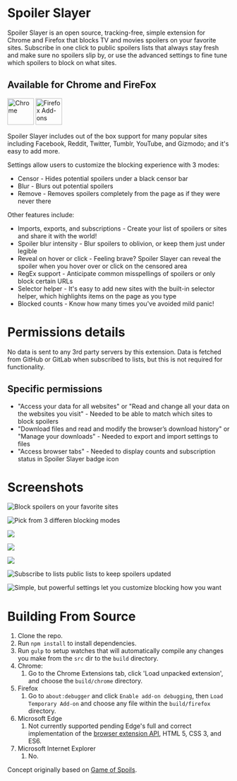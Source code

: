 # Spoiler Slayer
Spoiler Slayer is an open source, tracking-free, simple extension for Chrome
and Firefox that blocks TV and movies spoilers on your favorite sites.
Subscribe in one click to public spoilers lists that always stay fresh and
make sure no spoilers slip by, or use the advanced settings to fine tune which
spoilers to block on what sites.

## Available for Chrome and FireFox

[<img src="screenshots/etc/chrome-web-store.png" title="Chrome" height="60" />](https://chrome.google.com/webstore/detail/spoiler-slayer/mploapfinhlhbgddjadjnhgiockogjlc)
[<img src="screenshots/etc/firefox-add-ons.png" title="Firefox Add-ons" height="60" />](https://addons.mozilla.org/en-US/firefox/addon/spoiler-slayer?src=external-github)


Spoiler Slayer includes out of the box support for many popular sites
including Facebook, Reddit, Twitter, Tumblr, YouTube, and Gizmodo; and it's
easy to add more.

Settings allow users to customize the blocking experience with 3 modes:
* Censor - Hides potential spoilers under a black censor bar
* Blur - Blurs out potential spoilers
* Remove - Removes spoilers completely from the page as if they were never there

Other features include:
* Imports, exports, and subscriptions - Create your list of spoilers or sites and share it with the world!
* Spoiler blur intensity - Blur spoilers to oblivion, or keep them just under legible
* Reveal on hover or click - Feeling brave? Spoiler Slayer can reveal
the spoiler when you hover over or click on the censored area
* RegEx support - Anticipate common misspellings of spoilers or only block certain URLs
* Selector helper - It's easy to add new sites with the built-in selector helper, which
highlights items on the page as you type
* Blocked counts - Know how many times you've avoided mild panic!

# Permissions details
No data is sent to any 3rd party servers by this extension. Data is fetched
from GitHub or GitLab when subscribed to lists, but this is not required
for functionality.

## Specific permissions
* "Access your data for all websites" or "Read and change all your data on the websites you visit" -
   Needed to be able to match which sites to block spoilers
* "Download files and read and modify the browser’s download history" or "Manage your downloads" -
   Needed to export and import settings to files
* "Access browser tabs" - Needed to display counts and subscription status in Spoiler Slayer badge icon

# Screenshots

![Block spoilers on your favorite sites](screenshots/reddit_blocked.png)

![Pick from 3 differen blocking modes](screenshots/reddit_blocked_censored.png)

![](screenshots/facebook.png)

![](screenshots/twitter.png)

![](screenshots/selector_highlight_popup.png)

![Subscribe to lists public lists to keep spoilers updated](screenshots/subscription_popup.png)

![Simple, but powerful settings let you customize blocking how you want](screenshots/settings_with_sub.png)

# Building From Source
1. Clone the repo.
2. Run `npm install` to install dependencies.
3. Run `gulp` to setup watches that will automatically compile any changes you make from the `src` dir to the `build` directory.
4. Chrome:
    1. Go to the Chrome Extensions tab, click 'Load unpacked extension', and choose the `build/chrome` directory.
5. Firefox
    1. Go to `about:debugger` and click `Enable add-on debugging`, then `Load Temporary Add-on` and choose any file within the `build/firefox` directory.
6. Microsoft Edge
    1. Not currently supported pending Edge's full and correct implementation of the [browser extension API](https://developer.mozilla.org/en-US/docs/Mozilla/Add-ons/WebExtensions), HTML 5, CSS 3, and ES6.
7. Microsoft Internet Explorer
    1. No.

Concept originally based on [Game of Spoils](https://github.com/stu-blair/game-of-spoils).